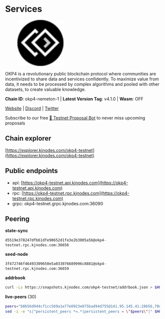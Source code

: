 # Services

<figure><img src="https://raw.githubusercontent.com/kj89/cosmos-images/main/logos/okp4.png" width="150" alt=""><figcaption></figcaption></figure>

OKP4 is a revolutionary public blockchain protocol where communities are incentivized to  share data and services confidently. To maximize value from data, it needs to be processed  by complex algorithms and pooled with other datasets, to create valuable knowledge.

**Chain ID**: okp4-nemeton-1 | **Latest Version Tag**: v4.1.0 | **Wasm**: OFF

[Website](https://okp4.network) | [Discord](https://discord.gg/okp4) | [Twitter](https://twitter.com/OKP4_Protocol)



Subscribe to our free [🤖 Testnet Proposal Bot](https://t.me/kjnodes_testnet_proposal_bot) to never miss upcoming proposals


## Chain explorer
[https://explorer.kjnodes.com/okp4-testnet](https://explorer.kjnodes.com/okp4-testnet)

## Public endpoints

* api: [https://okp4-testnet.api.kjnodes.com](https://okp4-testnet.api.kjnodes.com)
* rpc: [https://okp4-testnet.rpc.kjnodes.com](https://okp4-testnet.rpc.kjnodes.com)
* grpc: okp4-testnet.grpc.kjnodes.com:36090

## Peering

**state-sync**

```text
d5519e378247dfb61dfe90652d1fe3e2b3005a5b@okp4-testnet.rpc.kjnodes.com:36656
```

**seed-node**

```text
3f472746f46493309650e5a033076689996c8881@okp4-testnet.rpc.kjnodes.com:36659
```

**addrbook**
```bash
curl -Ls https://snapshots.kjnodes.com/okp4-testnet/addrbook.json > $HOME/.okp4d/config/addrbook.json
```

**live-peers** (30)
```bash
peers="b0b56d944cf1cc569a1e77e0923e075bad94d755@141.95.145.41:28656,78d923333e39e747c6a7fbfcc822ec6279990556@91.211.251.232:28656,0448864ede56d3c96d7d3bb8ea9f546b70cc722e@51.159.149.68:26656,874373b78d2cd50e716aa464bf407581d9305655@94.250.201.130:27656,d5519e378247dfb61dfe90652d1fe3e2b3005a5b@65.109.68.190:36656,99f6675049e22a0216af0e2447e7a4c5021874cd@142.132.132.200:28656,ead118d7cbe51cbabf5a77b69db7255512f41023@88.208.34.134:60656,7dfc61d3ac9f6da7fa9f4893bc0ffa17ef8006e6@185.111.159.139:36656,d132ad0c5b2afd0eab2d87351eeda46dc9d69312@46.228.205.200:26656,14f8949ab0a276d2e55c8fa6255430881978a619@185.192.96.236:26656,42fbb917fca6787bc3ab774865f4bb1ef950f114@65.108.226.26:30656,854cc8b83a48ba4394c1940b57d0f42ec013e033@38.242.251.204:26656,8cdeb85dada114c959c36bb59ce258c65ae3a09c@88.198.242.163:36656,d1a0ff9bd7ea1ebd06bc7158f3523f5e557328be@163.172.135.127:26656,5c2a752c9b1952dbed075c56c600c3a79b58c395@95.214.55.232:26996,6a66a38bdd5895ec6f1ce18b3430860a30e18e02@142.132.149.118:26656,540e0e9b33b2d87315fdf7089404671581d36e94@95.217.203.43:26656,643988550263605405a7968c38fd11653bf75cd0@38.242.252.104:26656,1f4fa23210cc1d086a928a3c6de7c24f6c8f17ba@202.61.226.120:16656,74349a1cb9479b291866debe2042de8a2e88b850@65.108.233.109:17656,44c4ad482cf8f1d9e7e18968da78bd0349fe853e@5.78.54.193:26656,f3f72a8352c3dfa2b40e1d2fd0a877a5197adaaa@65.108.9.164:22556,eef77b5ae1c37f3e5809ff928c329dde906be388@65.108.133.73:21656,603828b0b21b150ece5aeee9d548a259d08348ec@65.108.224.156:26656,8bccab4596e8bc162763bad6597d43523e6c32f8@104.194.8.68:26656,f7fb0f3248e4aed14e89bc4967d48c66b72e6f62@135.181.147.169:26656,307fb25cd6998d0d5bd1d947571f6043c6bb4069@65.109.31.114:2280,9392c27a9a561c31e7a920dc6f577d663c473ef8@154.12.225.88:26656,9c462b1c0ba63115bd70c3bd4f2935fcb93721d0@65.21.170.3:42656,e6bc1bcddce8077ee769c4b2c24e3ec93191721f@103.190.37.10:26656"
sed -i -e "s|^persistent_peers *=.*|persistent_peers = \"$peers\"|" $HOME/.okp4d/config/config.toml
```
